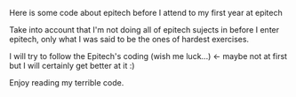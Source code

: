 Here is some code about epitech before I attend to my first year at epitech

Take into account that I'm not doing all of epitech sujects in before I enter epitech, 
only what I was said to be the ones of hardest exercises.

I will try to follow the Epitech's coding (wish me luck...) <- maybe not at first but I will certainly get better at it :)

Enjoy reading my terrible code. 
